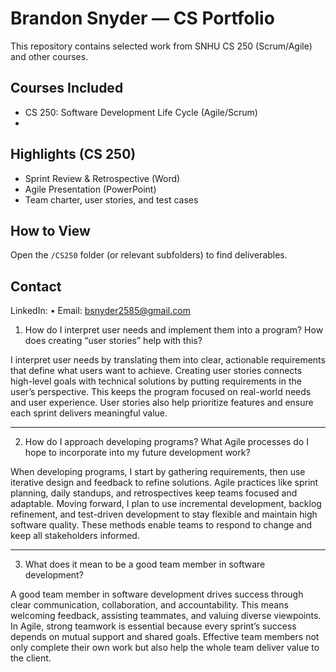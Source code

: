 # Brandon Snyder — CS Portfolio

This repository contains selected work from SNHU CS 250 (Scrum/Agile) and other courses.

## Courses Included
- CS 250: Software Development Life Cycle (Agile/Scrum)
- 

## Highlights (CS 250)
- Sprint Review & Retrospective (Word)
- Agile Presentation (PowerPoint)
- Team charter, user stories, and test cases

## How to View
Open the `/CS250` folder (or relevant subfolders) to find deliverables.

## Contact
LinkedIn: <your link> • Email: <bsnyder2585@gmail.com>




1. How do I interpret user needs and implement them into a program? How does creating “user stories” help with this?

I interpret user needs by translating them into clear, actionable requirements that define what users want to achieve. Creating user stories connects high-level goals with technical solutions by putting requirements in the user’s perspective. This keeps the program focused on real-world needs and user experience. User stories also help prioritize features and ensure each sprint delivers meaningful value.

---

2. How do I approach developing programs? What Agile processes do I hope to incorporate into my future development work?

When developing programs, I start by gathering requirements, then use iterative design and feedback to refine solutions. Agile practices like sprint planning, daily standups, and retrospectives keep teams focused and adaptable. Moving forward, I plan to use incremental development, backlog refinement, and test-driven development to stay flexible and maintain high software quality. These methods enable teams to respond to change and keep all stakeholders informed.

---

3. What does it mean to be a good team member in software development?

A good team member in software development drives success through clear communication, collaboration, and accountability. This means welcoming feedback, assisting teammates, and valuing diverse viewpoints. In Agile, strong teamwork is essential because every sprint’s success depends on mutual support and shared goals. Effective team members not only complete their own work but also help the whole team deliver value to the client.
